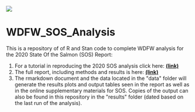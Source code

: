![](https://user-images.githubusercontent.com/40445951/101853410-684a0c00-3b14-11eb-9ad4-974b0a1b440a.JPG)
# WDFW_SOS_Analysis
This is a repository of of R and Stan code to complete WDFW analysis for the 2020 State Of the Salmon (SOS) Report:
1. For a tutorial in reproducing the 2020 SOS analysis click here: [**(link)**](https://github.com/tbuehrens/WDFW_SOS_Analysis/blob/main/WDFW_SOS_Analysis.pdf)
2. The full report, including methods and results is here: [**(link)**](https://data.wa.gov/Natural-Resources-Environment/WDFW-Status-and-Trends-Analysis-of-Salmon-Abundanc/fs39-yvqy)
3. The rmarkdown document and the data located in the "data" folder will generate the results plots and output tables seen in the report as well as in the online supplementary materials for SOS. Copies of the output can also be found in this repository in the "results" folder (dated based on the last run of the analysis).
